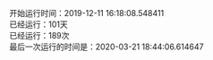 开始运行时间：2019-12-11 16:18:08.548411  
已经运行：101天  
已经运行：189次  
最后一次运行的时间是：2020-03-21 18:44:06.614647  

